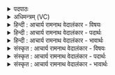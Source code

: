 <details><summary>पदपाठः</summary>

त꣢म्। त्वा꣣। घृतस्नो। घृत। स्नो। ईमहे। चि꣡त्र꣢꣯भानो। चि꣡त्र꣢꣯। भा꣣नो। स्वर्दृ꣡श꣢म्। स्वः꣣। दृ꣡श꣢꣯म्। दे꣣वा꣢न्। आ। वी꣣त꣡ये꣢। व꣣ह। १५२२।
</details>

<details><summary>अधिमन्त्रम् (VC)</summary>

- अग्निः
- वसूयव आत्रेयाः
- गायत्री
- षड्जः
</details>

<details><summary>हिन्दी : आचार्य रामनाथ वेदालंकार - विषयः</summary>

आगे फिर उन्हीं से प्रार्थना की गयी है।
</details>

<details><summary>हिन्दी : आचार्य रामनाथ वेदालंकार - पदार्थः</summary>

पदार्थान्वयभाषाः -  हे (घृतस्नो) विद्या-रस तथा आनन्द-रस को बहानेवाले, (चित्रभानो) अद्भुत तेजवाले जगदीश्वर वा आचार्य ! (तम्) उन प्रसिद्ध (स्वर्दृशम्) विवेकरूप प्रकाश को दर्शानेवाले (त्वा) आपसे,हम (ईमहे) याचना करते हैं। आप (वीतये) हमारी प्रगति के लिए (देवान्) दिव्य गुणों को (आ वह) प्राप्त कराओ ॥२॥
</details>

<details><summary>हिन्दी : आचार्य रामनाथ वेदालंकार - भावार्थः</summary>

भावार्थभाषाः -  परमात्मा की उपासना से और आचार्यकुल में निवास से आनन्दरस,विद्यारस तथा कर्तव्य और अकर्तव्य का प्रकाश और जीवन में प्रगति प्राप्त होती है ॥२॥
</details>

<details><summary>संस्कृत : आचार्य रामनाथ वेदालंकार - विषयः</summary>

अथ पुनरपि तावेव प्रार्थयते।
</details>

<details><summary>संस्कृत : आचार्य रामनाथ वेदालंकार - पदार्थः</summary>

पदार्थान्वयभाषाः -  हे (घृतस्नो) विद्यारसस्य आनन्दरसस्य च प्रस्रावक, (चित्रभानो) अद्भुततेजःसम्पन्न अग्ने जगदीश्वर आचार्य वा ! (तम्) प्रसिद्धम् (स्वर्दृशम्) विवेकप्रकाशस्य दर्शयितारम् (त्वा) त्वाम् वयम् (ईमहे) याचामहे। त्वम् (वीतये) अस्माकं प्रगतये (देवान्) दिव्यगुणान् (आ वह) प्रापय ॥२॥२
</details>

<details><summary>संस्कृत : आचार्य रामनाथ वेदालंकार - भावार्थः</summary>

भावार्थभाषाः -  परमात्मोपासनेनाचार्यकुलवासेन चानन्दरसो विद्यारसः कर्तव्याकर्तव्यप्रकाशो जीवने प्रगतिश्च प्राप्यते ॥२॥
</details>